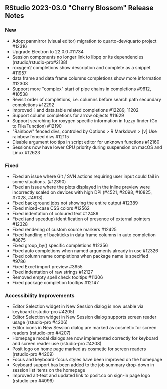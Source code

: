 
## RStudio 2023-03.0 "Cherry Blossom" Release Notes

### New
- Adopt panmirror (visual editor) migration to quarto-dev/quarto project #12316
- Upgrade Electron to 22.0.0 #11734
- Session components no longer link to libpq or its dependencies (rstudio/rstudio-pro#2138)
- roxygen2 completions show description and complete as a snippet #11957
- data frame and data frame columns completions show more information #12308
- Support more "complex" start of pipe chains in completions #9612, #10538
- Revisit order of completions, i.e. columns before search path secundary completions #12292
- Improved `[` and data.table related completions #12289, 11202
- Support column completions for arrow objects #11629
- Support searching for roxygen specific information in fuzzy finder (Go to File/Function) #12190
- "Rainbow" fenced divs, controled by Options > R Markdown > [v] Use rainbow fenced divs #12115
- Disable argument tooltips in script editor for unknown functions #12160
- Sessions now have lower CPU priority during suspension on macOS and Linux #12623

### Fixed

- Fixed an issue where Git / SVN actions requiring user input could fail in some situations. (#12390)
- Fixed an issue where the plots displayed in the inline preview were incorrectly scaled on devices with high DPI (#4521, #2098, #10825, #7028, #4913).
- Fixed background jobs not showing the entire output #12389
- Fixed mixed-case CSS colors #12562
- Fixed indentation of coloured text #12489
- Fixed (and speedup) identification of presence of external pointers #12328
- Fixed rendering of custom source markers #12425
- Fixed handling of backticks in data frame columns in auto completion #8675
- Fixed group_by() specific completions #12356
- Fixed auto completions when named arguments already in use #12326
- Fixed column name completions when package name is specified #9786
- Fixed Excel import preview #3955
- Fixed indentation of raw strings #12127
- Removed empty spell check tooltips #11306
- Fixed package completion tooltips #12147

### Accessibility Improvements

- Editor Selection widget in New Session dialog is now usable via keyboard (rstudio-pro #4205)
- Editor Selection widget in New Session dialog supports screen reader usage (rstudio-pro #4206)
- Editor icons in New Session dialog are marked as cosmetic for screen readers (rstudio-pro #4207)
- Homepage modal dialogs are now implemented correctly for keyboard and screen reader use (rstudio-pro #4208)
- Posit logo on home page marked as cosmetic for screen readers (rstudio-pro #4209)
- Focus and keyboard-focus styles have been improved on the homepage
- Keyboard support has been added to the job summary drop-down in session list items on the homepage
- Improved alt-text and updated link to posit.co on sign-in page logo (rstudio-pro #4096)

